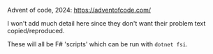 Advent of code, 2024: https://adventofcode.com/

I won't add much detail here since they don't want
their problem text copied/reproduced.

These will all be F# 'scripts' which can be run with
`dotnet fsi`.
